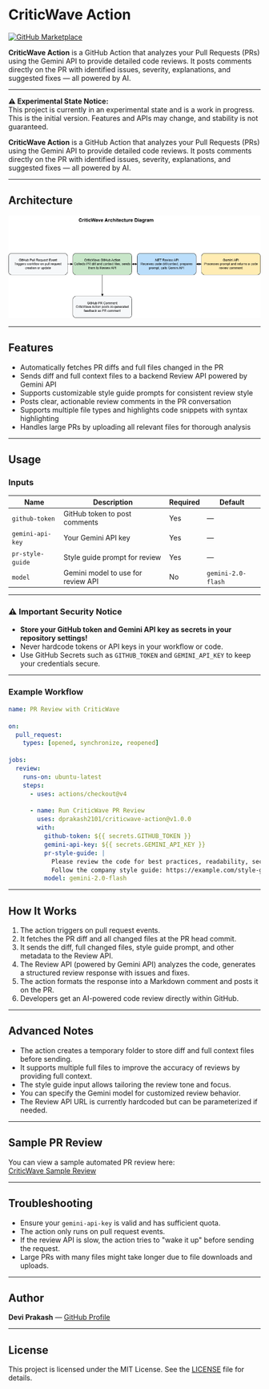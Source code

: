 # CriticWave Action

[![GitHub Marketplace](https://img.shields.io/badge/GitHub%20Marketplace-CriticWave-blue)](https://github.com/marketplace/actions/criticwave-action)

**CriticWave Action** is a GitHub Action that analyzes your Pull Requests (PRs) using the Gemini API to provide detailed code reviews. It posts comments directly on the PR with identified issues, severity, explanations, and suggested fixes — all powered by AI.

---

**⚠️ Experimental State Notice:**  
This project is currently in an experimental state and is a work in progress. This is the initial version. Features and APIs may change, and stability is not guaranteed.

**CriticWave Action** is a GitHub Action that analyzes your Pull Requests (PRs) using the Gemini API to provide detailed code reviews. It posts comments directly on the PR with identified issues, severity, explanations, and suggested fixes — all powered by AI.


---

## Architecture

![CriticWave Architecture](docs/assets/architecture.png)

---

## Features

- Automatically fetches PR diffs and full files changed in the PR
- Sends diff and full context files to a backend Review API powered by Gemini API
- Supports customizable style guide prompts for consistent review style
- Posts clear, actionable review comments in the PR conversation
- Supports multiple file types and highlights code snippets with syntax highlighting
- Handles large PRs by uploading all relevant files for thorough analysis

---

## Usage

### Inputs

| Name             | Description                             | Required | Default             |
|------------------|-----------------------------------------|----------|---------------------|
| `github-token`   | GitHub token to post comments           | Yes      | —                   |
| `gemini-api-key` | Your Gemini API key                     | Yes      | —                   |
| `pr-style-guide` | Style guide prompt for review           | Yes      | —                   |
| `model`          | Gemini model to use for review API      | No       | `gemini-2.0-flash`  |

---

### ⚠️ Important Security Notice

- **Store your GitHub token and Gemini API key as secrets in your repository settings!**
- Never hardcode tokens or API keys in your workflow or code.
- Use GitHub Secrets such as `GITHUB_TOKEN` and `GEMINI_API_KEY` to keep your credentials secure.

---

### Example Workflow

```yaml
name: PR Review with CriticWave

on:
  pull_request:
    types: [opened, synchronize, reopened]

jobs:
  review:
    runs-on: ubuntu-latest
    steps:
      - uses: actions/checkout@v4

      - name: Run CriticWave PR Review
        uses: dprakash2101/criticwave-action@v1.0.0
        with:
          github-token: ${{ secrets.GITHUB_TOKEN }}
          gemini-api-key: ${{ secrets.GEMINI_API_KEY }}
          pr-style-guide: |
            Please review the code for best practices, readability, security, and performance.
            Follow the company style guide: https://example.com/style-guide
          model: gemini-2.0-flash
```

---

## How It Works

1. The action triggers on pull request events.
2. It fetches the PR diff and all changed files at the PR head commit.
3. It sends the diff, full changed files, style guide prompt, and other metadata to the Review API.
4. The Review API (powered by Gemini API) analyzes the code, generates a structured review response with issues and fixes.
5. The action formats the response into a Markdown comment and posts it on the PR.
6. Developers get an AI-powered code review directly within GitHub.

---

## Advanced Notes

* The action creates a temporary folder to store diff and full context files before sending.
* It supports multiple full files to improve the accuracy of reviews by providing full context.
* The style guide input allows tailoring the review tone and focus.
* You can specify the Gemini model for customized review behavior.
* The Review API URL is currently hardcoded but can be parameterized if needed.

---
## Sample PR Review

You can view a sample automated PR review here:  
[CriticWave Sample Review](https://github.com/dprakash2101/GeminiSharp/pull/24#issuecomment-2907735191)

---

## Troubleshooting

* Ensure your `gemini-api-key` is valid and has sufficient quota.
* The action only runs on pull request events.
* If the review API is slow, the action tries to "wake it up" before sending the request.
* Large PRs with many files might take longer due to file downloads and uploads.

---

## Author

**Devi Prakash** — [GitHub Profile](https://github.com/dprakash2101)


---

## License

This project is licensed under the MIT License. See the [LICENSE](LICENSE) file for details.

